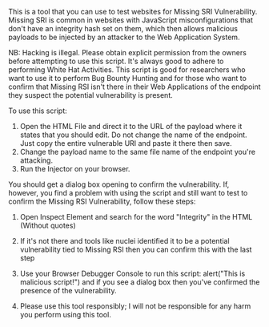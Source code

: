 This is a tool that you can use to test websites for Missing SRI Vulnerability. Missing SRI is common in websites with JavaScript misconfigurations that don't have an integrity hash set on them, which then allows malicious payloads to be injected by an attacker to the Web Application System.

NB: Hacking is illegal. Please obtain explicit permission from the owners before attempting to use this script. It's always good to adhere to performing White Hat Activities. This script is good for researchers who want to use it to perform Bug Bounty Hunting and for those who want to confirm that Missing RSI isn't there in their Web Applications of the endpoint they suspect the potential vulnerability is present.

To use this script:

1. Open the HTML File and direct it to the URL of the payload where it states that you should edit. Do not change the name of the endpoint. Just copy the entire vulnerable URI and paste it there then save.
2. Change the payload name to the same file name of the endpoint you're attacking.
3. Run the Injector on your browser.

You should get a dialog box opening to confirm the vulnerability. If, however, you find a problem with using the script and still want to test to confirm the Missing RSI Vulnerability, follow these steps:

1. Open Inspect Element and search for the word "Integrity" in the HTML (Without quotes)
2. If it's not there and tools like nuclei identified it to be a potential vulnerability tied to Missing RSI then you can confirm this with the last step
3. Use your Browser Debugger Console to run this script: alert("This is malicious script!") and if you see a dialog box then you've confirmed the presence of the vulnerability.

4. Please use this tool responsibly; I will not be responsible for any harm you perform using this tool. 
